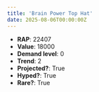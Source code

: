 ```yaml
---
title: 'Brain Power Top Hat'
date: 2025-08-06T00:00:00Z
---
```

- **RAP**: 22407
- **Value**: 18000
- **Demand level**: 0
- **Trend**: 2
- **Projected?**: True
- **Hyped?**: True
- **Rare?**: True
